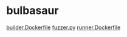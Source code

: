# bulbasaur

[builder.Dockerfile](builder.Dockerfile)
[fuzzer.py](fuzzer.py)
[runner.Dockerfile](runner.Dockerfile)
